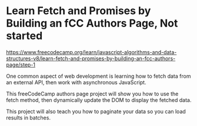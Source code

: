 # Learn Fetch and Promises by Building an fCC Authors Page, Not started

https://www.freecodecamp.org/learn/javascript-algorithms-and-data-structures-v8/learn-fetch-and-promises-by-building-an-fcc-authors-page/step-1

One common aspect of web development is learning how to fetch data from an external API, then work with asynchronous JavaScript.

This freeCodeCamp authors page project will show you how to use the fetch method, then dynamically update the DOM to display the fetched data.

This project will also teach you how to paginate your data so you can load results in batches.
